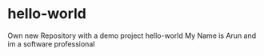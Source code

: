 # hello-world
Own new Repository with a demo project hello-world
My Name is Arun and im a software professional
